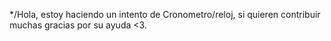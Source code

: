 */Hola, estoy haciendo un intento de Cronometro/reloj, si quieren contribuir muchas gracias por su ayuda <3.
